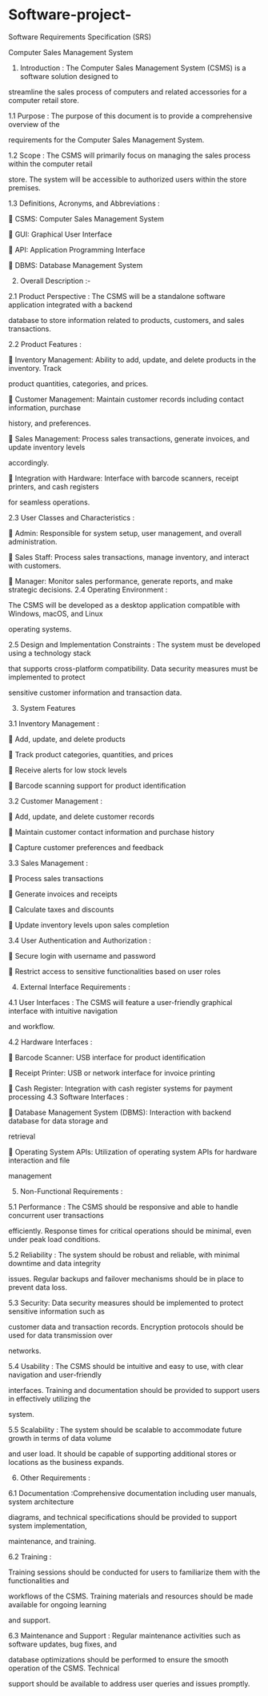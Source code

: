 # Software-project-

Software Requirements Specification (SRS)

Computer Sales Management System

1. Introduction : The Computer Sales Management System (CSMS) is a software solution designed to 

streamline the sales process of computers and related accessories for a computer retail store.

1.1 Purpose : The purpose of this document is to provide a comprehensive overview of the 

requirements for the Computer Sales Management System.

1.2 Scope : The CSMS will primarily focus on managing the sales process within the computer retail

store. The system will be accessible to authorized users within the store premises.

1.3 Definitions, Acronyms, and Abbreviations :

 CSMS: Computer Sales Management System

 GUI: Graphical User Interface

 API: Application Programming Interface

 DBMS: Database Management System

2. Overall Description :-

2.1 Product Perspective : The CSMS will be a standalone software application integrated with a backend 

database to store information related to products, customers, and sales transactions.

2.2 Product Features :

 Inventory Management: Ability to add, update, and delete products in the inventory. Track 

product quantities, categories, and prices.

 Customer Management: Maintain customer records including contact information, purchase 

history, and preferences.

 Sales Management: Process sales transactions, generate invoices, and update inventory levels 

accordingly.

 Integration with Hardware: Interface with barcode scanners, receipt printers, and cash registers 

for seamless operations.

2.3 User Classes and Characteristics :

 Admin: Responsible for system setup, user management, and overall administration.

 Sales Staff: Process sales transactions, manage inventory, and interact with customers.

 Manager: Monitor sales performance, generate reports, and make strategic decisions.
2.4 Operating Environment :

The CSMS will be developed as a desktop application compatible with Windows, macOS, and Linux 

operating systems.

2.5 Design and Implementation Constraints : The system must be developed using a technology stack 

that supports cross-platform compatibility. Data security measures must be implemented to protect 

sensitive customer information and transaction data.

3. System Features

3.1 Inventory Management :

 Add, update, and delete products

 Track product categories, quantities, and prices

 Receive alerts for low stock levels

 Barcode scanning support for product identification

3.2 Customer Management :

 Add, update, and delete customer records

 Maintain customer contact information and purchase history

 Capture customer preferences and feedback

3.3 Sales Management :

 Process sales transactions

 Generate invoices and receipts

 Calculate taxes and discounts

 Update inventory levels upon sales completion

3.4 User Authentication and Authorization :

 Secure login with username and password

 Restrict access to sensitive functionalities based on user roles

4. External Interface Requirements :

4.1 User Interfaces : The CSMS will feature a user-friendly graphical interface with intuitive navigation 

and workflow.

4.2 Hardware Interfaces :

 Barcode Scanner: USB interface for product identification

 Receipt Printer: USB or network interface for invoice printing

 Cash Register: Integration with cash register systems for payment processing
4.3 Software Interfaces :

 Database Management System (DBMS): Interaction with backend database for data storage and 

retrieval

 Operating System APIs: Utilization of operating system APIs for hardware interaction and file 

management

5. Non-Functional Requirements :

5.1 Performance : The CSMS should be responsive and able to handle concurrent user transactions 

efficiently. Response times for critical operations should be minimal, even under peak load conditions.

5.2 Reliability : The system should be robust and reliable, with minimal downtime and data integrity 

issues. Regular backups and failover mechanisms should be in place to prevent data loss.

5.3 Security: Data security measures should be implemented to protect sensitive information such as 

customer data and transaction records. Encryption protocols should be used for data transmission over 

networks.

5.4 Usability : The CSMS should be intuitive and easy to use, with clear navigation and user-friendly 

interfaces. Training and documentation should be provided to support users in effectively utilizing the 

system.

5.5 Scalability : The system should be scalable to accommodate future growth in terms of data volume 

and user load. It should be capable of supporting additional stores or locations as the business expands.

6. Other Requirements :

6.1 Documentation :Comprehensive documentation including user manuals, system architecture 

diagrams, and technical specifications should be provided to support system implementation, 

maintenance, and training.

6.2 Training :

Training sessions should be conducted for users to familiarize them with the functionalities and 

workflows of the CSMS. Training materials and resources should be made available for ongoing learning 

and support.

6.3 Maintenance and Support : Regular maintenance activities such as software updates, bug fixes, and 

database optimizations should be performed to ensure the smooth operation of the CSMS. Technical 

support should be available to address user queries and issues promptly.
